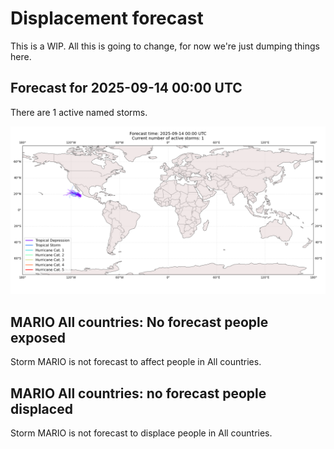 # Displacement forecast

This is a WIP. All this is going to change, for now we're just dumping things here.

## Forecast for 2025-09-14 00:00 UTC

There are 1 active named storms.

![Active storm ensemble tracks](ECMWF_TC_tracks_20250914000000.png)


## MARIO All countries: No forecast people exposed

Storm MARIO is not forecast to affect people in All countries.


## MARIO All countries: no forecast people displaced

Storm MARIO is not forecast to displace people in All countries.


